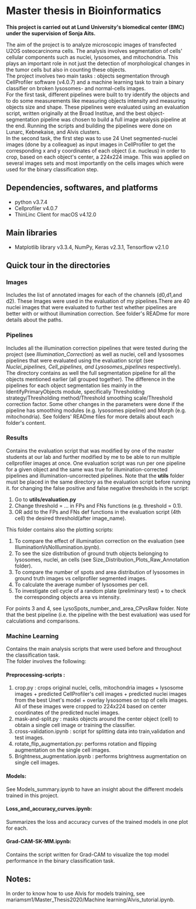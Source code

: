 # Master thesis in Bioinformatics
**This project is carried out at Lund University's biomedical center (BMC) under the supervision of Sonja Aits.**

The aim of the project is to analyze microscopic images of transfected U2OS osteocarcinoma cells. The analysis involves segmentation of cells' cellular components such as nuclei, lysosomes, and mitochondria. This plays an important role in not just the detection of morphological changes in the tumor cells but also in counting these objects. <br>
The project involves two main tasks : objects segmentation through CellProfiler software (v4.0.7) and a machine learning task to train a binary classifier on broken lysosomes- and normal-cells images. <br> 
For the first task, different pipelines were built to try identify the objects and to do some measurements like measuring objects intensity and measuring objects size and shape. These pipelines were evaluated using an evaluation script, written originally at the Broad Institue, and the best object-segmentation pipeline was chosen to build a full image analysis pipeline at the end. Running the scripts and building the pipelines were done on Lunarc, Kebnekaise, and Alvis clusters.<br>
In the second task, the first step was to use 24 Unet segmented-nuclei images (done by a colleague) as input images in CellProfiler to get the corresponding x and y coordinates of each object (i.e. nucleus) in order to crop, based on each object's center, a 224x224 image. This was applied on several images sets and most importantly on the cells images which were used for the binary classification step.

## Dependencies, softwares, and platforms
* python v3.7.4 <br>
* Cellprofiler v4.0.7 <br>
* ThinLinc Client for macOS v4.12.0 <br>

## Main libraries
* Matplotlib library v3.3.4, NumPy, Keras v2.3.1, Tensorflow v2.1.0

## Quick tour in the directories
### Images <br>
Includes the list of annotated images for each of the channels (d0,d1,and d2). These Images were used in the evaluation of my pipelines.There are 40 nuclei images that were evaluated to further test whether pipelines are better with or without illumination correction. See folder's READme for more details about the paths.<br>


### Pipelines <br>
Includes all the illumination correction pipelines that were tested during the project (see *Illumination_Correction*) as well as nuclei, cell and lysosomes pipelines that were evaluated using the evaluation script (see *Nuclei_pipelines, Cell_pipelines, and Lysosomes_pipelines* respectively). The directory contains as well the full segmentation pipeline for all the objects mentioned earlier (all grouped together). The difference in the pipelines for each object segmentation lies mainly in the IdentifyPrimaryObjects module, specifically Thresholding strategy/Thresholding method/Threshold smoothing scale/Threshold correction factor. Some other changes in the parameters were done if the pipeline has smoothing modules (e.g. lysosomes pipeline) and Morph (e.g. mitochondria). See folders' READme files for more details about each folder's content.<br>


### Results <br>
Contains the evaluation script that was modified by one of the master students at our lab and further modified by me to be able to run multiple cellprofiler images at once. One evaluation script was run per one pipeline for a given object and the same was true for illumination-corrected pipelines and illumination-uncorrected pipelines. Note that the **utils** folder must be placed in the same directory as the evaluation script before running it. for changing the false positive and false negative thresholds in the script: <br>
  1. Go to **utils/evaluation.py** 
  2. Change threshold = ... in FPs and FNs functions (e.g. threshold = 0.1).
  3. OR add to the FPs and FNs def functions in the evaluation script (4th cell) the desired threshold(after image_name).

  This folder contains also the plotting scripts:<br>
  1. To compare the effect of illumination correction on the evaluation (see IlluminationVsNoIllumination.ipynb). 
  2. To see the size distribution of ground truth objects belonging to lysosomes, nuclei, an cells (see Size_Distribution_Plots_Raw_Annotation folder).
  3. To compare the number of spots and area distribution of lysosomes in ground truth images vs cellprofiler segmented images.
  4. To calculate the average number of lysosomes per cell.
  5. To investigate cell cycle of a random plate (preliminary test) + to check the corresponding objects area vs intensity.
  
  For points 3 and 4, see LysoSpots_number_and_area_CPvsRaw folder. Note that the best pipeline (i.e. the pipeline with the best evaluation) was used for calculations and comparisons.

### Machine Learning <br>
Contains the main analysis scripts that were used before and throughout the classification task.<br>
The folder involves the following: <br>
#### Preprocessing-scripts : 
  1. crop.py : crops original nuclei, cells, mitochondria images + lysosome images + predicted CellProfiler's cell images + predicted nuclei images from the best Unet's model + overlay lysosomes on top of cells images. All of these images were cropped to 224x224 based on center coordinates of the predicted nuclei images.
  2. mask-and-split.py : masks objects around the center object (cell) to obtain a single cell image or training the classifier.
  3. cross-validation.ipynb : script for splitting data into train,validation and test images.
  4. rotate_flip_augmentation.py: performs rotation and flipping augmentation on the single cell images.
  5. Brightness_augmentation.ipynb : performs brightness augmentation on single cell images.

#### Models:
See Models_summary.ipynb to have an insight about the different models trained in this project.

#### Loss_and_accuracy_curves.ipynb:
Summarizes the loss and accuracy curves of the trained models in one plot for each.

#### Grad-CAM-SK-MM.ipynb:
Contains the script written for Grad-CAM to visualize the top model performance in the binary classification task.

## Notes:
In order to know how to use Alvis for models training, see mariamsm1/Master_Thesis2020/Machine learning/Alvis_tutorial.ipynb.

